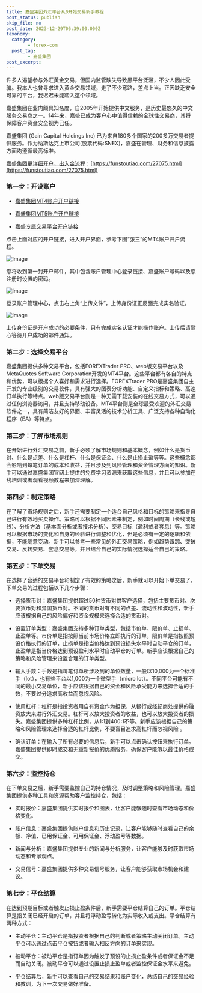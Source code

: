 ```yaml
---
title: 嘉盛集团外汇平台从0开始交易新手教程
post_status: publish
skip_file: no
post_date: 2023-12-29T06:39:00.000Z
taxonomy:
  category:
        - forex-com
  post_tag:
        - 嘉盛集团
post_excerpt: 
---
```

许多人渴望参与外汇黄金交易，但国内监管缺失导致黑平台泛滥，不少人因此受骗。我本人也曾寻求进入黄金交易领域，走了不少弯路，差点上当。正因缺乏安全可靠的平台，我迟迟未能踏入这个领域。

嘉盛集团在业内颇具知名度，自2005年开始提供中文服务，是历史最悠久的中文服务交易商之一。14年来，嘉盛已成为客户心中值得信赖的全球性交易商，其将保障客户资金安全视为己任。

嘉盛集团 (Gain Capital Holdings Inc) 已为来自180多个国家的200多万交易者提供服务。作为纳斯达克上市公司(股票代码:SNEX)，嘉盛在管理、财务和信息披露方面均遵循最高标准。

[嘉盛集团更详细开户，出入金流程](https://funstoutiao.com/27075.html)：[https://funstoutiao.com/27075.html](https://funstoutiao.com/27075.html)

### 第一步：开设账户

* [嘉盛集团MT4账户开户链接](https://s.ssgg.net/jsmt4)

* [嘉盛集团MT5账户开户链接](https://s.ssgg.net/jsmt5)

* [嘉盛专属交易平台开户链接](https://s.ssgg.net/js)

点击上面对应的开户链接，进入开户界面，参考下图“张三”的MT4账户开户流程。

![Image](https://prod-files-secure.s3.us-west-2.amazonaws.com/39ed1227-6d7d-4570-be36-9ccd4a2c4241/7a167aea-686b-400d-af59-4e18eb607a40/640.png?X-Amz-Algorithm=AWS4-HMAC-SHA256&X-Amz-Content-Sha256=UNSIGNED-PAYLOAD&X-Amz-Credential=ASIAZI2LB466Y7ITTPW3%2F20250705%2Fus-west-2%2Fs3%2Faws4_request&X-Amz-Date=20250705T161309Z&X-Amz-Expires=3600&X-Amz-Security-Token=IQoJb3JpZ2luX2VjEDwaCXVzLXdlc3QtMiJGMEQCIBKt1BtZs1FuhMedcGtYZ4z9hKXbLjlMabr9AGVZ5vfVAiBuJPX6J5qnO1jxrcffF0qxwMOsUVZGBpOSHz7LdFgIGyr%2FAwhFEAAaDDYzNzQyMzE4MzgwNSIMvpb%2BgVE%2F7o5miWpHKtwDgXtcBs%2FG2uefDQ%2Fe4oIcomBJDzfM1CQy1GEzSIu%2FLB9HHsgJp6jj5F7GOPi0Ovgi5DJKpSnZ4QoAmr8te4O9SWuUvcoFuBhbqR1ese1TwmJx%2FjoJhT0C5g5Yfz08%2FznWHNsWIvaOFua1JJhdBk9oAO7e0f2YuSZTkaBXUA%2Bw2GBo%2FfNFpbwpCgHZCkICRtAnoaIGlVGfREqqm%2F6laqoIRVjOuOv75dhsOXysaOWmHItGzqd7nsXogquXQ0wFTs18fHDQIISK4jlVR%2BZfAWns3V6sngtDyQIcJ6qtpsx91U4%2BbKMYSXdqcz0l4twB%2BcgnH1asj%2BlalUSTpShBl6IZs7thO7mqCqbHcjYw6kV4ettKfQv%2BSAGDTdFbbNPjQE%2Fx%2Bc3pTOacRz%2BPBVttY%2Bcwvp3ZinID8XnEEcETldvc2lqOZ3mAaWlapQc5AH6JNlT3810DIe85hq71AaTOHVb3TPgZiRlpycP4lCRB4D00WK2DhLOXFAmVAwkhyfM7lOmH8T3%2Fpb6T0zhCEtsqwDsTgh%2FZpShwtkLha95fCiIdaec6UUyKft6zv3s2jn4Zy%2B%2BfPoqKKs%2By12zHIp86xEBInYFZ3QOCpQix8NWQlNdvz0rBDlk0o3zdrlUxJn8w96akwwY6pgEEzsa31I17j2z70DTb8SIJD%2FL0VrMs7YgOm%2B%2FUt8nf0hdtK9Efq5sWjbBE3xN4u8oCsLzgx9QamQXNZ7%2BdKy7B%2BuKs7sRrerxkh6DQnvKkWxdahg%2FQAYWigZhm5aU%2BUiITjmg4hJYN33j2sijZUd0LgoB1pXheVApvF9N3vMvNMdjTsBxjkF2neL5Et3ufNjxFxWaiOQexAegX35b1uKZhbiKph7RS&X-Amz-Signature=0537fc6096a14e1ad393d38dcfd217466e4b381cf8f4014867dc312c781796c4&X-Amz-SignedHeaders=host&x-amz-checksum-mode=ENABLED&x-id=GetObject)

您将收到第一封开户邮件，其中包含账户管理中心登录链接、嘉盛账户号码以及您注册时设置的密码。

![Image](https://prod-files-secure.s3.us-west-2.amazonaws.com/39ed1227-6d7d-4570-be36-9ccd4a2c4241/eaa1c6b3-2877-4284-a0e1-530e222c27fb/image.png?X-Amz-Algorithm=AWS4-HMAC-SHA256&X-Amz-Content-Sha256=UNSIGNED-PAYLOAD&X-Amz-Credential=ASIAZI2LB466Y7ITTPW3%2F20250705%2Fus-west-2%2Fs3%2Faws4_request&X-Amz-Date=20250705T161309Z&X-Amz-Expires=3600&X-Amz-Security-Token=IQoJb3JpZ2luX2VjEDwaCXVzLXdlc3QtMiJGMEQCIBKt1BtZs1FuhMedcGtYZ4z9hKXbLjlMabr9AGVZ5vfVAiBuJPX6J5qnO1jxrcffF0qxwMOsUVZGBpOSHz7LdFgIGyr%2FAwhFEAAaDDYzNzQyMzE4MzgwNSIMvpb%2BgVE%2F7o5miWpHKtwDgXtcBs%2FG2uefDQ%2Fe4oIcomBJDzfM1CQy1GEzSIu%2FLB9HHsgJp6jj5F7GOPi0Ovgi5DJKpSnZ4QoAmr8te4O9SWuUvcoFuBhbqR1ese1TwmJx%2FjoJhT0C5g5Yfz08%2FznWHNsWIvaOFua1JJhdBk9oAO7e0f2YuSZTkaBXUA%2Bw2GBo%2FfNFpbwpCgHZCkICRtAnoaIGlVGfREqqm%2F6laqoIRVjOuOv75dhsOXysaOWmHItGzqd7nsXogquXQ0wFTs18fHDQIISK4jlVR%2BZfAWns3V6sngtDyQIcJ6qtpsx91U4%2BbKMYSXdqcz0l4twB%2BcgnH1asj%2BlalUSTpShBl6IZs7thO7mqCqbHcjYw6kV4ettKfQv%2BSAGDTdFbbNPjQE%2Fx%2Bc3pTOacRz%2BPBVttY%2Bcwvp3ZinID8XnEEcETldvc2lqOZ3mAaWlapQc5AH6JNlT3810DIe85hq71AaTOHVb3TPgZiRlpycP4lCRB4D00WK2DhLOXFAmVAwkhyfM7lOmH8T3%2Fpb6T0zhCEtsqwDsTgh%2FZpShwtkLha95fCiIdaec6UUyKft6zv3s2jn4Zy%2B%2BfPoqKKs%2By12zHIp86xEBInYFZ3QOCpQix8NWQlNdvz0rBDlk0o3zdrlUxJn8w96akwwY6pgEEzsa31I17j2z70DTb8SIJD%2FL0VrMs7YgOm%2B%2FUt8nf0hdtK9Efq5sWjbBE3xN4u8oCsLzgx9QamQXNZ7%2BdKy7B%2BuKs7sRrerxkh6DQnvKkWxdahg%2FQAYWigZhm5aU%2BUiITjmg4hJYN33j2sijZUd0LgoB1pXheVApvF9N3vMvNMdjTsBxjkF2neL5Et3ufNjxFxWaiOQexAegX35b1uKZhbiKph7RS&X-Amz-Signature=a92d07d5f37c73d67a6ee2d7504612a4a6f053935bb0abd27fef63dfbdd917a0&X-Amz-SignedHeaders=host&x-amz-checksum-mode=ENABLED&x-id=GetObject)

登录账户管理中心，点击右上角“上传文件”，上传身份证正反面完成实名验证。

![Image](https://prod-files-secure.s3.us-west-2.amazonaws.com/39ed1227-6d7d-4570-be36-9ccd4a2c4241/54090639-09fc-46b4-a135-e0289f707147/image.png?X-Amz-Algorithm=AWS4-HMAC-SHA256&X-Amz-Content-Sha256=UNSIGNED-PAYLOAD&X-Amz-Credential=ASIAZI2LB466Y7ITTPW3%2F20250705%2Fus-west-2%2Fs3%2Faws4_request&X-Amz-Date=20250705T161309Z&X-Amz-Expires=3600&X-Amz-Security-Token=IQoJb3JpZ2luX2VjEDwaCXVzLXdlc3QtMiJGMEQCIBKt1BtZs1FuhMedcGtYZ4z9hKXbLjlMabr9AGVZ5vfVAiBuJPX6J5qnO1jxrcffF0qxwMOsUVZGBpOSHz7LdFgIGyr%2FAwhFEAAaDDYzNzQyMzE4MzgwNSIMvpb%2BgVE%2F7o5miWpHKtwDgXtcBs%2FG2uefDQ%2Fe4oIcomBJDzfM1CQy1GEzSIu%2FLB9HHsgJp6jj5F7GOPi0Ovgi5DJKpSnZ4QoAmr8te4O9SWuUvcoFuBhbqR1ese1TwmJx%2FjoJhT0C5g5Yfz08%2FznWHNsWIvaOFua1JJhdBk9oAO7e0f2YuSZTkaBXUA%2Bw2GBo%2FfNFpbwpCgHZCkICRtAnoaIGlVGfREqqm%2F6laqoIRVjOuOv75dhsOXysaOWmHItGzqd7nsXogquXQ0wFTs18fHDQIISK4jlVR%2BZfAWns3V6sngtDyQIcJ6qtpsx91U4%2BbKMYSXdqcz0l4twB%2BcgnH1asj%2BlalUSTpShBl6IZs7thO7mqCqbHcjYw6kV4ettKfQv%2BSAGDTdFbbNPjQE%2Fx%2Bc3pTOacRz%2BPBVttY%2Bcwvp3ZinID8XnEEcETldvc2lqOZ3mAaWlapQc5AH6JNlT3810DIe85hq71AaTOHVb3TPgZiRlpycP4lCRB4D00WK2DhLOXFAmVAwkhyfM7lOmH8T3%2Fpb6T0zhCEtsqwDsTgh%2FZpShwtkLha95fCiIdaec6UUyKft6zv3s2jn4Zy%2B%2BfPoqKKs%2By12zHIp86xEBInYFZ3QOCpQix8NWQlNdvz0rBDlk0o3zdrlUxJn8w96akwwY6pgEEzsa31I17j2z70DTb8SIJD%2FL0VrMs7YgOm%2B%2FUt8nf0hdtK9Efq5sWjbBE3xN4u8oCsLzgx9QamQXNZ7%2BdKy7B%2BuKs7sRrerxkh6DQnvKkWxdahg%2FQAYWigZhm5aU%2BUiITjmg4hJYN33j2sijZUd0LgoB1pXheVApvF9N3vMvNMdjTsBxjkF2neL5Et3ufNjxFxWaiOQexAegX35b1uKZhbiKph7RS&X-Amz-Signature=4ba7ba10ac34a7e24b03e5d05042daccefd3a218909ac950c824bff6ecf9d35a&X-Amz-SignedHeaders=host&x-amz-checksum-mode=ENABLED&x-id=GetObject)

上传身份证是开户成功的必要条件，只有完成实名认证才能操作账户。上传后请耐心等待开户成功的邮件通知。

### 第二步：选择交易平台

嘉盛集团提供多种交易平台，包括FOREXTrader PRO、web版交易平台以及MetaQuotes Software Corporation开发的MT4平台。这些平台都有各自的特点和优势，可以根据个人喜好和需求进行选择。FOREXTrader PRO是嘉盛集团自主开发的专业级别的交易软件，具有强大的图表分析功能、自定义指标和策略、高速订单执行等特点。web版交易平台则是一种无需下载安装的在线交易方式，可以通过任何浏览器访问，并且支持移动设备。MT4平台则是全球最受欢迎的外汇交易软件之一，具有简洁友好的界面、丰富灵活的技术分析工具、广泛支持各种自动化程序（EA）等特点。

### 第三步：了解市场规则

在开始进行外汇交易之前，新手必须了解市场规则和基本概念，例如什么是货币对、什么是点差、什么是杠杆、什么是保证金、什么是止损止盈等等。这些概念都会影响到每笔订单的成本和收益，并且涉及到风险管理和资金管理方面的知识。新手可以通过嘉盛集团官网上提供的免费学习资源来获取这些信息，并且可以参加在线培训或者观看视频教程来加深理解。

### 第四步：制定策略

在了解了市场规则之后，新手还需要制定一个适合自己风格和目标的策略来指导自己进行有效地买卖操作。策略可以根据不同因素来制定，例如时间周期（长线或短线）、分析方法（基本面分析或者技术分析）、交易目标（盈利或者套息）等。策略可以根据市场的变化和自身的经验进行调整和优化，但是必须有一定的逻辑和依据，不能随意变动。新手可以参考一些常见的外汇交易策略，例如趋势跟踪、突破交易、反转交易、套息交易等，并且结合自己的实际情况选择适合自己的策略。

### 第五步：下单交易

在选择了合适的交易平台和制定了有效的策略之后，新手就可以开始下单交易了。下单交易的过程包括以下几个步骤：

* 选择货币对：嘉盛集团提供超过50种货币对供客户选择，包括主要货币对、次要货币对和异国货币对。不同的货币对有不同的点差、流动性和波动性，新手应该根据自己的风险偏好和资金规模来选择合适的货币对。

* 设置订单类型：嘉盛集团支持多种订单类型，包括市价单、限价单、止损单、止盈单等。市价单是指按照当前市场价格立即执行的订单，限价单是指按照预设价格执行的订单，止损单是指当价格达到预设损失水平时自动平仓的订单，止盈单是指当价格达到预设盈利水平时自动平仓的订单。新手应该根据自己的策略和风险管理来设置合理的订单类型。

* 输入手数：手数是指每笔订单所涉及到的单位数量，一般以10,000为一个标准手（lot），也有些平台以1,000为一个微型手（micro lot）。不同平台可能有不同的最小交易单位，新手应该根据自己的资金和风险承受能力来选择合适的手数，不要过分追求高收益而忽视风险。

* 使用杠杆：杠杆是指投资者用自有资金作为担保，从银行或经纪商处提供的融资放大来进行外汇交易。杠杆可以放大投资者的收益，也可以放大投资者的损失。嘉盛集团提供多种杠杆比例，从1:1到400:1不等。新手应该根据自己的策略和风险管理来选择合适的杠杆比例，不要盲目追求高杠杆而忽视风险 。

* 确认订单：在输入了所有必要的信息后，新手可以点击确认按钮来执行订单。嘉盛集团提供即时成交和无重新报价的优质服务，确保客户能够以最佳价格成交。

### 第六步：监控持仓

在下单交易之后，新手需要监控自己的持仓情况，及时调整策略和风险管理。嘉盛集团提供多种工具和资源帮助客户监控持仓，包括：

* 实时报价：嘉盛集团提供实时报价和图表，让客户能够随时查看市场动态和价格变化。

* 账户信息：嘉盛集团提供账户信息和历史记录，让客户能够随时查看自己的余额、净值、已用保证金、可用保证金、浮动盈亏等数据。

* 新闻与分析：嘉盛集团提供专业的新闻与分析服务，让客户能够及时获取市场动态和专家观点。

* 交易信号：嘉盛集团提供多种交易信号服务，让客户能够获取市场机会和建议。

### 第七步：平仓结算

在达到预期目标或者触发止损止盈条件后，新手需要平仓结算自己的订单。平仓结算是指关闭已经开启的订单，并且将浮动盈亏转化为实际收入或支出。平仓结算有两种方式：

* 主动平仓：主动平仓是指投资者根据自己的判断或者策略主动关闭订单。主动平仓可以通过点击平仓按钮或者输入相反方向的订单来实现。

* 被动平仓：被动平仓是指订单因为触发了预设的止损止盈条件或者保证金不足而自动关闭。被动平仓可以通过设置止损止盈单或者监控保证金水平来避免。

* 平仓结算后，新手可以查看自己的交易结果和账户变化，总结自己的交易经验和教训，为下一次交易做好准备。